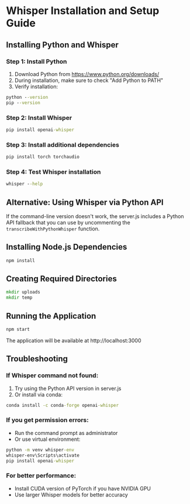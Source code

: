 # Whisper Installation and Setup Guide

## Installing Python and Whisper

### Step 1: Install Python
1. Download Python from https://www.python.org/downloads/
2. During installation, make sure to check "Add Python to PATH"
3. Verify installation:
```cmd
python --version
pip --version
```

### Step 2: Install Whisper
```cmd
pip install openai-whisper
```

### Step 3: Install additional dependencies
```cmd
pip install torch torchaudio
```

### Step 4: Test Whisper installation
```cmd
whisper --help
```

## Alternative: Using Whisper via Python API

If the command-line version doesn't work, the server.js includes a Python API fallback that you can use by uncommenting the `transcribeWithPythonWhisper` function.

## Installing Node.js Dependencies

```cmd
npm install
```

## Creating Required Directories

```cmd
mkdir uploads
mkdir temp
```

## Running the Application

```cmd
npm start
```

The application will be available at http://localhost:3000

## Troubleshooting

### If Whisper command not found:
1. Try using the Python API version in server.js
2. Or install via conda:
```cmd
conda install -c conda-forge openai-whisper
```

### If you get permission errors:
- Run the command prompt as administrator
- Or use virtual environment:
```cmd
python -m venv whisper-env
whisper-env\Scripts\activate
pip install openai-whisper
```

### For better performance:
- Install CUDA version of PyTorch if you have NVIDIA GPU
- Use larger Whisper models for better accuracy

